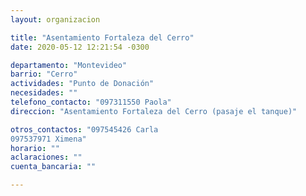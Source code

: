 ```yaml
---
layout: organizacion

title: "Asentamiento Fortaleza del Cerro"
date: 2020-05-12 12:21:54 -0300

departamento: "Montevideo"
barrio: "Cerro"
actividades: "Punto de Donación"
necesidades: ""
telefono_contacto: "097311550 Paola"
direccion: "Asentamiento Fortaleza del Cerro (pasaje el tanque)"

otros_contactos: "097545426 Carla 
097537971 Ximena"
horario: ""
aclaraciones: ""
cuenta_bancaria: ""

---
```

